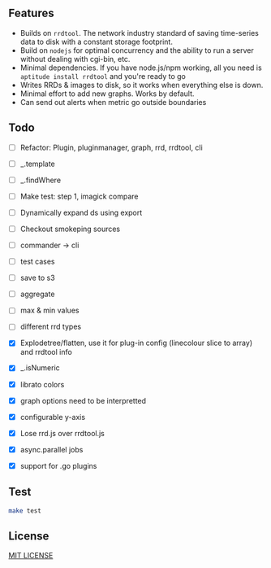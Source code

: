 ## Features

 - Builds on `rrdtool`. The network industry standard of saving time-series data to disk with a constant storage footprint.
 - Build on `nodejs` for optimal concurrency and the ability to run a server without dealing with cgi-bin, etc.
 - Minimal dependencies. If you have node.js/npm working, all you need is `aptitude install rrdtool` and you're ready to go
 - Writes RRDs & images to disk, so it works when everything else is down.
 - Minimal effort to add new graphs. Works by default.
 - Can send out alerts when metric go outside boundaries

## Todo

 - [ ] Refactor: Plugin, pluginmanager, graph, rrd, rrdtool, cli
 - [ ] _.template
 - [ ] _.findWhere
 - [ ] Make test: step 1, imagick compare
 - [ ] Dynamically expand ds using export
 - [ ] Checkout smokeping sources
 - [ ] commander -> cli
 - [ ] test cases
 - [ ] save to s3
 - [ ] aggregate
 - [ ] max & min values
 - [ ] different rrd types
 - [x] Explodetree/flatten, use it for plug-in config (linecolour slice to array) and rrdtool info
 - [x] _.isNumeric
 - [x] librato colors
 - [x] graph options need to be interpretted
 - [x] configurable y-axis
 - [x] Lose rrd.js over rrdtool.js
 - [x] async.parallel jobs
 - [x] support for .go plugins


## Test

```bash
make test
```

## License

[MIT LICENSE](LICENSE)

